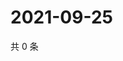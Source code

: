 # 2021-09-25

共 0 条

<!-- BEGIN WEIBO -->
<!-- 最后更新时间 Sat Sep 25 2021 06:13:58 GMT+0800 (China Standard Time) -->

<!-- END WEIBO -->
